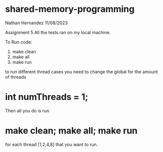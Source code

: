 # shared-memory-programming


Nathan Hernandez
11/08/2023

Assignment 5
All the tests ran on my local machine.


To Run code:

1. make clean
2. make all
3. make run

to run different thread cases you need to change the global for the amount of threads

# int numThreads = 1;

Then all you do is run

# make clean; make all; make run

for each thread [1,2,4,8] that you want to run.



